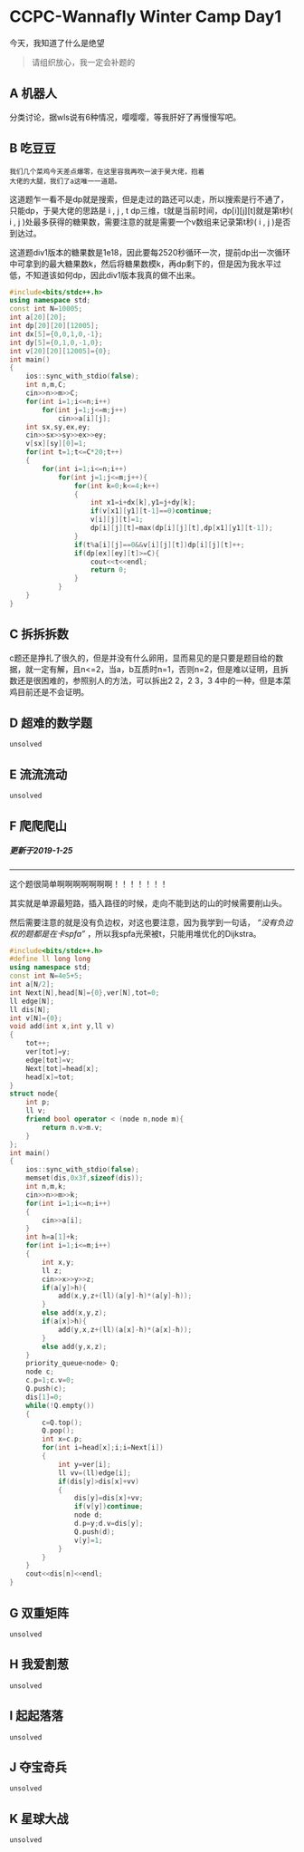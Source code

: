 
# CCPC-Wannafly Winter Camp Day1

 今天，我知道了什么是绝望
>请组织放心，我一定会补题的

## A 机器人

分类讨论，据wls说有6种情况，嘤嘤嘤，等我肝好了再慢慢写吧。

## B 吃豆豆

	我们几个菜鸡今天差点爆零，在这里容我再吹一波于昊大佬，抱着
	大佬的大腿，我们了a这唯一一道题。

这道题乍一看不是dp就是搜索，但是走过的路还可以走，所以搜索是行不通了，只能dp，于昊大佬的思路是 i , j , t dp三维，t就是当前时间，dp[i][j][t]就是第t秒( i , j )处最多获得的糖果数，需要注意的就是需要一个v数组来记录第t秒( i , j )是否到达过。

这道题div1版本的糖果数是1e18，因此要每2520秒循环一次，提前dp出一次循环中可拿到的最大糖果数k，然后将糖果数模k，再dp剩下的，但是因为我水平过低，不知道该如何dp，因此div1版本我真的做不出来。

```c++
#include<bits/stdc++.h>
using namespace std;
const int N=10005;
int a[20][20];
int dp[20][20][12005];
int dx[5]={0,0,1,0,-1};
int dy[5]={0,1,0,-1,0};
int v[20][20][12005]={0};
int main()
{
	ios::sync_with_stdio(false);
	int n,m,C;
	cin>>n>>m>>C;
	for(int i=1;i<=n;i++)
		for(int j=1;j<=m;j++)
			cin>>a[i][j];
	int sx,sy,ex,ey;
	cin>>sx>>sy>>ex>>ey;
	v[sx][sy][0]=1;
	for(int t=1;t<=C*20;t++)
	{
		for(int i=1;i<=n;i++)
			for(int j=1;j<=m;j++){
				for(int k=0;k<=4;k++)
				{
					int x1=i+dx[k],y1=j+dy[k];
					if(v[x1][y1][t-1]==0)continue;
					v[i][j][t]=1;
					dp[i][j][t]=max(dp[i][j][t],dp[x1][y1][t-1]);
				}
				if(t%a[i][j]==0&&v[i][j][t])dp[i][j][t]++;
				if(dp[ex][ey][t]>=C){
					cout<<t<<endl;
					return 0;
				}
			}
	}
}
```

## C 拆拆拆数

c题还是挣扎了很久的，但是并没有什么卵用，显而易见的是只要是题目给的数据，就一定有解，且n<=2，当a，b互质时n=1，否则n=2，但是难以证明，且拆数还是很困难的，参照别人的方法，可以拆出2 2，2 3，3 4中的一种，但是本菜鸡目前还是不会证明。

## D 超难的数学题

	unsolved

## E 流流流动

	unsolved

## F 爬爬爬山

##### 更新于2019-1-25
____
这个题很简单啊啊啊啊啊啊啊！！！！！！！

其实就是单源最短路，插入路径的时候，走向不能到达的山的时候需要削山头。

然后需要注意的就是没有负边权，对这也要注意，因为我学到一句话， *“没有负边权的题都是在卡spfa”* ，所以我spfa光荣被t，只能用堆优化的Dijkstra。
```c++
#include<bits/stdc++.h>
#define ll long long
using namespace std;
const int N=4e5+5;
int a[N/2];
int Next[N],head[N]={0},ver[N],tot=0;
ll edge[N];
ll dis[N];
int v[N]={0};
void add(int x,int y,ll v)
{
	tot++;
	ver[tot]=y;
	edge[tot]=v;
	Next[tot]=head[x];
	head[x]=tot;
}
struct node{
	int p;
	ll v;
	friend bool operator < (node n,node m){
		return n.v>m.v;
	}
};
int main()
{
	ios::sync_with_stdio(false);
	memset(dis,0x3f,sizeof(dis));
	int n,m,k;
	cin>>n>>m>>k;
	for(int i=1;i<=n;i++)
	{
		cin>>a[i];
	}
	int h=a[1]+k;
	for(int i=1;i<=m;i++)
	{
		int x,y;
		ll z;
		cin>>x>>y>>z;
		if(a[y]>h){
			add(x,y,z+(ll)(a[y]-h)*(a[y]-h));
		}
		else add(x,y,z);
		if(a[x]>h){
			add(y,x,z+(ll)(a[x]-h)*(a[x]-h));
		}
		else add(y,x,z);
	}
	priority_queue<node> Q;
	node c;
	c.p=1;c.v=0;
	Q.push(c);
	dis[1]=0;
	while(!Q.empty())
	{
		c=Q.top();
		Q.pop();
		int x=c.p;
		for(int i=head[x];i;i=Next[i])
		{
			int y=ver[i];
			ll vv=(ll)edge[i];
			if(dis[y]>dis[x]+vv)
			{
				dis[y]=dis[x]+vv;
				if(v[y])continue;
				node d;
				d.p=y;d.v=dis[y];
				Q.push(d);
				v[y]=1;
			}
		}
	}
	cout<<dis[n]<<endl;
}
```

## G 双重矩阵

	unsolved

## H 我爱割葱

	unsolved

## I 起起落落

	unsolved
	
## J 夺宝奇兵

	unsolved

## K 星球大战

	unsolved

